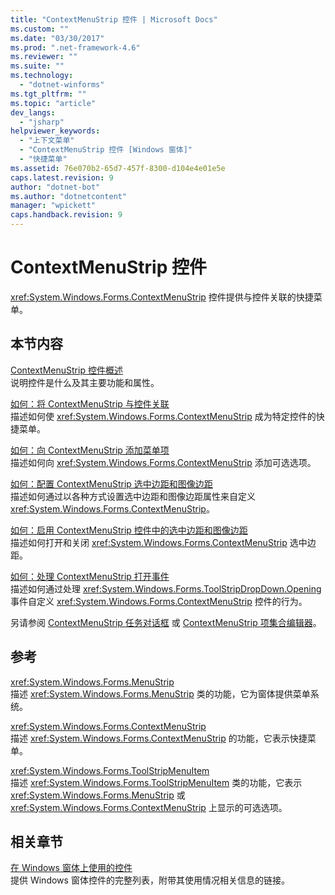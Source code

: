 ```yaml
---
title: "ContextMenuStrip 控件 | Microsoft Docs"
ms.custom: ""
ms.date: "03/30/2017"
ms.prod: ".net-framework-4.6"
ms.reviewer: ""
ms.suite: ""
ms.technology: 
  - "dotnet-winforms"
ms.tgt_pltfrm: ""
ms.topic: "article"
dev_langs: 
  - "jsharp"
helpviewer_keywords: 
  - "上下文菜单"
  - "ContextMenuStrip 控件 [Windows 窗体]"
  - "快捷菜单"
ms.assetid: 76e070b2-65d7-457f-8300-d104e4e01e5e
caps.latest.revision: 9
author: "dotnet-bot"
ms.author: "dotnetcontent"
manager: "wpickett"
caps.handback.revision: 9
---
```

# ContextMenuStrip 控件
<xref:System.Windows.Forms.ContextMenuStrip> 控件提供与控件关联的快捷菜单。  
  
## 本节内容  
 [ContextMenuStrip 控件概述](../../../../docs/framework/winforms/controls/contextmenustrip-control-overview.md)  
 说明控件是什么及其主要功能和属性。  
  
 [如何：将 ContextMenuStrip 与控件关联](../../../../docs/framework/winforms/controls/how-to-associate-a-contextmenustrip-with-a-control.md)  
 描述如何使 <xref:System.Windows.Forms.ContextMenuStrip> 成为特定控件的快捷菜单。  
  
 [如何：向 ContextMenuStrip 添加菜单项](../../../../docs/framework/winforms/controls/how-to-add-menu-items-to-a-contextmenustrip.md)  
 描述如何向 <xref:System.Windows.Forms.ContextMenuStrip> 添加可选选项。  
  
 [如何：配置 ContextMenuStrip 选中边距和图像边距](../../../../docs/framework/winforms/controls/how-to-configure-contextmenustrip-check-margins-and-image-margins.md)  
 描述如何通过以各种方式设置选中边距和图像边距属性来自定义 <xref:System.Windows.Forms.ContextMenuStrip>。  
  
 [如何：启用 ContextMenuStrip 控件中的选中边距和图像边距](../../../../docs/framework/winforms/controls/how-to-enable-check-margins-and-image-margins-in-contextmenustrip-controls.md)  
 描述如何打开和关闭 <xref:System.Windows.Forms.ContextMenuStrip> 选中边距。  
  
 [如何：处理 ContextMenuStrip 打开事件](../../../../docs/framework/winforms/controls/how-to-handle-the-contextmenustrip-opening-event.md)  
 描述如何通过处理 <xref:System.Windows.Forms.ToolStripDropDown.Opening> 事件自定义 <xref:System.Windows.Forms.ContextMenuStrip> 控件的行为。  
  
 另请参阅 [ContextMenuStrip 任务对话框](http://msdn.microsoft.com/library/ms233646\(v=vs.110\)) 或 [ContextMenuStrip 项集合编辑器](http://msdn.microsoft.com/library/ms233641\(v=vs.110\))。  
  
## 参考  
 <xref:System.Windows.Forms.MenuStrip>  
 描述 <xref:System.Windows.Forms.MenuStrip> 类的功能，它为窗体提供菜单系统。  
  
 <xref:System.Windows.Forms.ContextMenuStrip>  
 描述 <xref:System.Windows.Forms.ContextMenuStrip> 的功能，它表示快捷菜单。  
  
 <xref:System.Windows.Forms.ToolStripMenuItem>  
 描述 <xref:System.Windows.Forms.ToolStripMenuItem> 类的功能，它表示 <xref:System.Windows.Forms.MenuStrip> 或 <xref:System.Windows.Forms.ContextMenuStrip> 上显示的可选选项。  
  
## 相关章节  
 [在 Windows 窗体上使用的控件](../../../../docs/framework/winforms/controls/controls-to-use-on-windows-forms.md)  
 提供 Windows 窗体控件的完整列表，附带其使用情况相关信息的链接。